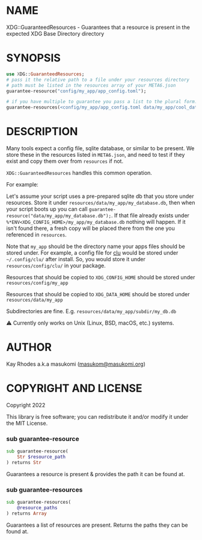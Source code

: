 NAME
====

XDG::GuaranteedResources - Guarantees that a resource is present in the expected XDG Base Directory directory

SYNOPSIS
========

```raku
use XDG::GuaranteedResources;
# pass it the relative path to a file under your resources directory
# path must be listed in the resources array of your META6.json
guarantee-resource("config/my_app/app_config.toml");

# if you have multiple to guarantee you pass a list to the plural form.
guarantee-resources(<config/my_app/app_config.toml data/my_app/cool_database.db>);
```

DESCRIPTION
===========

Many tools expect a config file, sqlite database, or similar to be present. We store these in the resources listed in `META6.json`, and need to test if they exist and copy them over from `resources` if not.

`XDG::GuaranteedResources` handles this common operation.

For example:

Let's assume your script uses a pre-prepared sqlite db that you store under resources. Store it under `resources/data/my_app/my_database.db`, then when your script boots up you can call `guarantee-resource("data/my_app/my_database.db");`. If that file already exists under `%*ENV<XDG_CONFIG_HOME>/my_app/my_database.db` nothing will happen. If it isn't found there, a fresh copy will be placed there from the one you referenced in `resources`.

Note that `my_app` should be the directory name your apps files should be stored under. For example, a config file for [clu](https://github.com/masukomi/clu) would be stored under `~/.config/clu/` after install. So, you would store it under `resources/config/clu/` in your package.

Resources that should be copied to `XDG_CONFIG_HOME` should be stored under `resources/config/my_app`

Resources that should be copied to `XDG_DATA_HOME` should be stored under `resources/data/my_app`

Subdirectories are fine. E.g. `resources/data/my_app/subdir/my_db.db`

⚠ Currently only works on Unix (Linux, BSD, macOS, etc.) systems.

AUTHOR
======

Kay Rhodes a.k.a masukomi (masukom@masukomi.org)

COPYRIGHT AND LICENSE
=====================

Copyright 2022 

This library is free software; you can redistribute it and/or modify it under the MIT License.

### sub guarantee-resource

```raku
sub guarantee-resource(
    Str $resource_path
) returns Str
```

Guarantees a resource is present & provides the path it can be found at.

### sub guarantee-resources

```raku
sub guarantee-resources(
    @resource_paths
) returns Array
```

Guarantees a list of resources are present. Returns the paths they can be found at.

